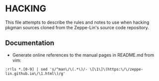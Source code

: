 HACKING
=======

This file attempts to describe the rules and notes to use when hacking
pkgman sources cloned from the Zeppe-Lin's source code repository.


Documentation
-------------

* Generate online references to the manual pages in README.md from vim:

```
:r!ls *.[0-9] | sed 's/^man\/\(.*\)/- \[\1\]\(https:\/\/zeppe-lin.github.io\/\1.html\)/g' 
```
